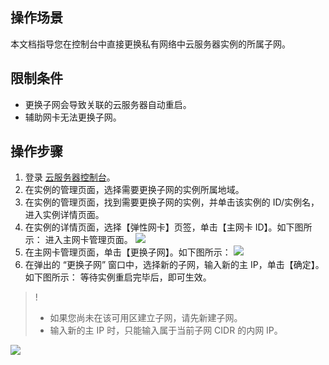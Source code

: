 ## 操作场景
本文档指导您在控制台中直接更换私有网络中云服务器实例的所属子网。

## 限制条件

- 更换子网会导致关联的云服务器自动重启。
- 辅助网卡无法更换子网。

## 操作步骤

1. 登录 [云服务器控制台](https://console.cloud.tencent.com/cvm/index)。
2. 在实例的管理页面，选择需要更换子网的实例所属地域。
3. 在实例的管理页面，找到需要更换子网的实例，并单击该实例的 ID/实例名，进入实例详情页面。
4. 在实例的详情页面，选择【弹性网卡】页签，单击【主网卡 ID】。如下图所示：
进入主网卡管理页面。
![](https://main.qcloudimg.com/raw/feeec3ecd76a2f5710d1b775b9f7f1d9.png)
5. 在主网卡管理页面，单击【更换子网】。如下图所示：
![](https://main.qcloudimg.com/raw/713d6383b128a66ae25f5342a7387631.jpg)
6. 在弹出的 “更换子网” 窗口中，选择新的子网，输入新的主 IP，单击【确定】。如下图所示：
等待实例重启完毕后，即可生效。
>! 
> - 如果您尚未在该可用区建立子网，请先新建子网。
> - 输入新的主 IP 时，只能输入属于当前子网 CIDR 的内网 IP。
>
![](https://main.qcloudimg.com/raw/58c3534b2d6c9da255c5a32bbde8a4c1.png)
